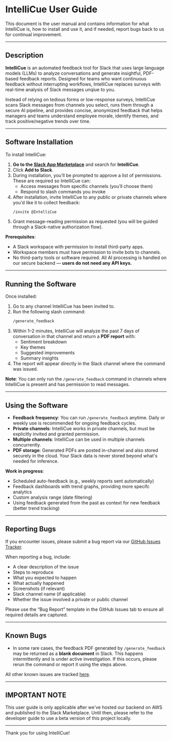 
# IntelliCue User Guide

This document is the user manual and contains information for what IntelliCue is, how to install and use it, and if needed, report bugs back to us for continual improvement.

---

## Description

**IntelliCue** is an automated feedback tool for Slack that uses large language models (LLMs) to analyze conversations and generate insightful, PDF-based feedback reports. Designed for teams who want continuous feedback without interrupting workflows, IntelliCue replaces surveys with real-time analysis of Slack messages unqiue to you.

Instead of relying on tedious forms or low-response surveys, IntelliCue scans Slack messages from channels you select, runs them through a secure AI pipeline, and provides concise, anonymized feedback that helps managers and teams understand employee morale, identify themes, and track positive/negative trends over time.

---

## Software Installation

To install IntelliCue:

1. **Go to the [Slack App Marketplace](https://slack.com/apps)** and search for **IntelliCue**.
2. Click **Add to Slack**.
3. During installation, you’ll be prompted to approve a list of permissions. These are required so IntelliCue can:
   - Access messages from specific channels (you’ll choose them)
   - Respond to slash commands you invoke
4. After installation, invite IntelliCue to any public or private channels where you'd like it to collect feedback:
   ```bash
   /invite @IntelliCue
   ```
5. Grant message-reading permission as requested (you will be guided through a Slack-native authorization flow).

**Prerequisites**:
- A Slack workspace with permission to install third-party apps.
- Workspace members must have permission to invite bots to channels.
- No third-party tools or software required. All AI processing is handled on our secure backend — **users do not need any API keys.**

---

## Running the Software

Once installed:

1. Go to any channel IntelliCue has been invited to.
2. Run the following slash command:
   ```bash
   /generate_feedback
   ```
3. Within 1–2 minutes, IntelliCue will analyze the past 7 days of conversation in that channel and return a **PDF report** with:
   - Sentiment breakdown
   - Key themes
   - Suggested improvements
   - Summary insights
4. The report will appear directly in the Slack channel where the command was issued.

**Note**: You can only run the `/generate_feedback` command in channels where IntelliCue is present and has permission to read messages.

---

## Using the Software

- **Feedback frequency**: You can run `/generate_feedback` anytime. Daily or weekly use is recommended for ongoing feedback cycles.
- **Private channels**: IntelliCue works in private channels, but must be explicitly invited and granted permission.
- **Multiple channels**: IntelliCue can be used in multiple channels concurrently.
- **PDF storage**: Generated PDFs are posted in-channel and also stored securely in the cloud. Your Slack data is never stored beyond what's needed for inference.

**Work in progress**:
- Scheduled auto-feedback (e.g., weekly reports sent automatically)
- Feedback dashboards with trend graphs, providing more specifc analytics
- Custom analysis range (date filtering)
- Using feedback generated from the past as context for new feedback (better trend tracking)

---

## Reporting Bugs

If you encounter issues, please submit a bug report via our [GitHub Issues Tracker](https://github.com/amgupta2/IntelliCue/issues).

When reporting a bug, include:
- A clear description of the issue
- Steps to reproduce
- What you expected to happen
- What actually happened
- Screenshots (if relevant)
- Slack channel name (if applicable)
- Whether the issue involved a private or public channel

Please use the “Bug Report” template in the GitHub Issues tab to ensure all required details are captured.

---

## Known Bugs

- In some rare cases, the feedback PDF generated by `/generate_feedback` may be returned as a **blank document** in Slack. This happens intermittently and is under active investigation. If this occurs, please rerun the command or report it using the steps above.

All other known issues are tracked [here](https://github.com/amgupta2/IntelliCue/issues?q=is%3Aissue+is%3Aopen+label%3Abug).

---

## IMPORTANT NOTE

This user guide is only applicable after we've hosted our backend on AWS and published to the Slack Marketplace. Until then, please refer to the developer guide to use a beta version of this project locally.

---

Thank you for using IntelliCue!
